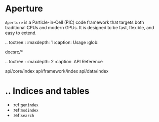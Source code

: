 # Aperture

`Aperture` is a Particle-in-Cell (PIC) code framework that targets both
traditional CPUs and modern GPUs. It is designed to be fast, flexible, and easy
to extend.

.. toctree::
   :maxdepth: 1
   :caption: Usage
   :glob:

   docsrc/*

.. toctree::
   :maxdepth: 2
   :caption: API Reference

   api/core/index
   api/framework/index
   api/data/index

..
   Indices and tables
   ==================
   * :ref:`genindex`
   * :ref:`modindex`
   * :ref:`search`
